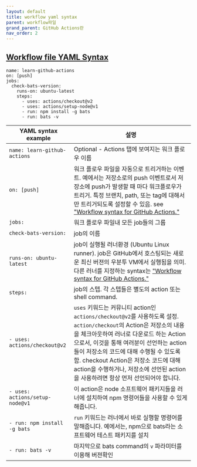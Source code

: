 ```yaml
---
layout: default
title: workflow yaml syntax
parent: workflow파일
grand_parent: GitHub Actions란
nav_order: 2
---
```




## [Workflow file YAML Syntax](https://docs.github.com/en/enterprise-server@latest/actions/learn-github-actions/introduction-to-github-actions#create-an-example-workflow)

```
name: learn-github-actions
on: [push]
jobs:
  check-bats-version:
    runs-on: ubuntu-latest
    steps:
      - uses: actions/checkout@v2
      - uses: actions/setup-node@v1
      - run: npm install -g bats
      - run: bats -v
```


YAML syntax example | 설명
--|--
`name: learn-github-actions` | Optional - Actions 탭에 보여지는 워크 플로우 이름 
`on: [push]` | 워크 플로우 파일을 자동으로 트리거하는 이벤트. 예에서는 저장소로의 push 이벤트로서 저장소에 push가 발생할 때 마다 워크플로우가 트리거. 특정 브랜치, path, 또는 tag에 대해서만 트리거되도록 설정할 수 있음. see ["Workflow syntax for GitHub Actions."](https://docs.github.com/actions/reference/workflow-syntax-for-github-actions#onpushpull_requestpaths)
`jobs:` | 워크 플로우 파일내 모든 job들의 그룹 
`check-bats-version:` | job의 이름 
  `runs-on: ubuntu-latest` | job이 실행될 러너환경 (Ubuntu Linux runner). job은 GitHub에서 호스팅되는 새로운 최신 버젼의 우분투 VM에서 실행됨을 의미. 다른 러너를 지정하는 syntax는 ["Workflow syntax for GitHub Actions."](https://docs.github.com/en/actions/reference/workflow-syntax-for-github-actions#jobsjob_idruns-on)
  `steps:` | job의 스텝. 각 스텝들은 별도의 action 또는 shell command.
  | `- uses: actions/checkout@v2` | `uses` 키워드는 커뮤니티 action인 `actions/checkout@v2`를 사용하도록 설정. `action/checkout`의 Action은 저장소의 내용을 체크아웃하여 러너로 다운로드 하는 Action으로서, 이것을 통해 여러분이 선언하는 action들이 저장소의 코드에 대해 수행될 수 있도록 함. checkout Action은 저장소 코드에 대해 action을 수행하거나, 저장소에 선언된 action을 사용하려면 항상 먼저 선언되어야 합니다.   
  | `- uses: actions/setup-node@v1` | 이 action은 node 소프트웨어 패키지들을 러너에 설치하여 npm 명령어들을 사용할 수 있게 해줍니다. 
  | `- run: npm install -g bats` | `run` 키워드는 러너에서 바로 실행할 명령어를 말해줍니다. 예에서는, npm으로 bats라는 소프트웨어 테스트 패키지를 설치 
  | `- run: bats -v` | 마지막으로 bats command의 `v` 파라미터를 이용해 버젼확인
